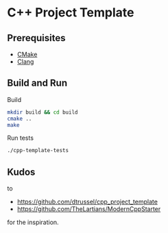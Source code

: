 # C++ Project Template

## Prerequisites

- [CMake](https://cmake.org/)
- [Clang](https://clang.llvm.org/)

## Build and Run

Build

```bash
mkdir build && cd build
cmake ..
make
```

Run tests

```bash
./cpp-template-tests
```

## Kudos

to

- https://github.com/dtrussel/cpp_project_template
- https://github.com/TheLartians/ModernCppStarter

for the inspiration.
